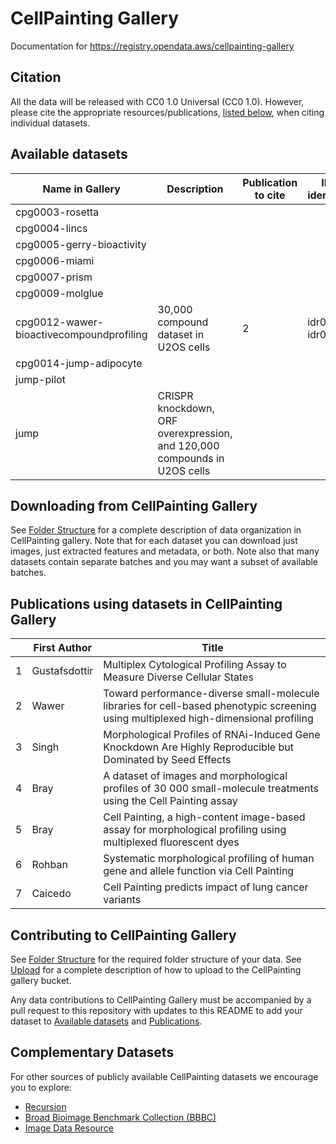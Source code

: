 # CellPainting Gallery

Documentation for https://registry.opendata.aws/cellpainting-gallery

## Citation

All the data will be released with CC0 1.0 Universal (CC0 1.0).
However, please cite the appropriate resources/publications, [listed below](#available-datasets), when citing individual datasets.

## Available datasets

| Name in Gallery | Description | Publication to cite | IDR identifier |
|---|---|---|---|
| cpg0003-rosetta | | | |
| cpg0004-lincs | | | |
| cpg0005-gerry-bioactivity | | | |
| cpg0006-miami | | | |
| cpg0007-prism | | | |
| cpg0009-molglue | | | |
| cpg0012-wawer-bioactivecompoundprofiling | 30,000 compound dataset in U2OS cells | 2 | idr0016, idr0036 |
| cpg0014-jump-adipocyte | | | |
| jump-pilot | | | |
| jump | CRISPR knockdown, ORF overexpression, and 120,000 compounds in U2OS cells | | |

## Downloading from CellPainting Gallery

See [Folder Structure](folder_structure.md) for a complete description of data organization in CellPainting gallery.
Note that for each dataset you can download just images, just extracted features and metadata, or both.
Note also that many datasets contain separate batches and you may want a subset of available batches.

## Publications using datasets in CellPainting Gallery
| | First Author | <div style="width:350px">Title</div> | Year | <div style="width:150px">Publication URL</div> | Dataset Name in Gallery |
|---|---|---|---|---|---|
| 1 | Gustafsdottir | Multiplex Cytological Profiling Assay to Measure Diverse Cellular States | 2013 | http://journals.plos.org/plosone/article?id=10.1371/journal.pone.0080999 | cpg0012-wawer-bioactivecompoundprofiling |
| 2 | Wawer | Toward performance-diverse small-molecule libraries for cell-based phenotypic screening using multiplexed high-dimensional profiling | 2014 | http://www.pnas.org/content/111/30/10911 | cpg0012-wawer-bioactivecompoundprofiling |
| 3 | Singh | Morphological Profiles of RNAi-Induced Gene Knockdown Are Highly Reproducible but Dominated by Seed Effects | 2015 | http://journals.plos.org/plosone/article?id=10.1371/journal.pone.0131370 | |
| 4 | Bray | A dataset of images and morphological profiles of 30 000 small-molecule treatments using the Cell Painting assay | 2017 | https://academic.oup.com/gigascience/article/6/12/1/2865213 | cpg0012-wawer-bioactivecompoundprofiling |
| 5 | Bray | Cell Painting, a high-content image-based assay for morphological profiling using multiplexed fluorescent dyes | 2016 | https://pubmed.ncbi.nlm.nih.gov/27560178/ | |
| 6 | Rohban | Systematic morphological profiling of human gene and allele function via Cell Painting | 2017 | https://elifesciences.org/content/6/e24060 | |
| 7 | Caicedo | Cell Painting predicts impact of lung cancer variants | 2022 | https://www.molbiolcell.org/doi/10.1091/mbc.E21-11-0538 | |

## Contributing to CellPainting Gallery

See [Folder Structure](folder_structure.md) for the required folder structure of your data. See [Upload](upload.md) for a complete description of how to upload to the CellPainting gallery bucket.

Any data contributions to CellPainting Gallery must be accompanied by a pull request to this repository with updates to this README to add your dataset to [Available datasets](#available-datasets) and [Publications](#publications-using-datasets-in-cellpainting-gallery).

## Complementary Datasets

For other sources of publicly available CellPainting datasets we encourage you to explore:
- [Recursion](https://www.rxrx.ai)
- [Broad Bioimage Benchmark Collection (BBBC)](https://bbbc.broadinstitute.org)
- [Image Data Resource](https://idr.openmicroscopy.org)
